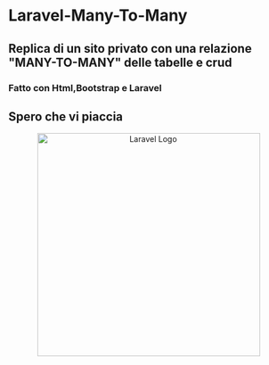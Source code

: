 # Laravel-Many-To-Many
## Replica di un sito privato con una relazione "MANY-TO-MANY" delle tabelle e crud
### Fatto con Html,Bootstrap e Laravel 
## Spero che vi piaccia 

<p align="center">
    <img src="https://raw.githubusercontent.com/laravel/art/master/logo-lockup/5%20SVG/2%20CMYK/1%20Full%20Color/laravel-logolockup-cmyk-red.svg" width="400" alt="Laravel Logo">
</p>
